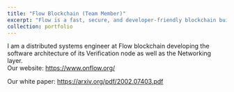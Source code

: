 ```yaml
---
title: "Flow Blockchain (Team Member)"
excerpt: "Flow is a fast, secure, and developer-friendly blockchain built to support the next generation of games, apps, and the digital assets that power them."
collection: portfolio
---
```


I am a distributed systems engineer at Flow blockchain developing the software architecture of its Verification node as well as the Networking layer.  
Our website: https://www.onflow.org/

Our white paper: https://arxiv.org/pdf/2002.07403.pdf

